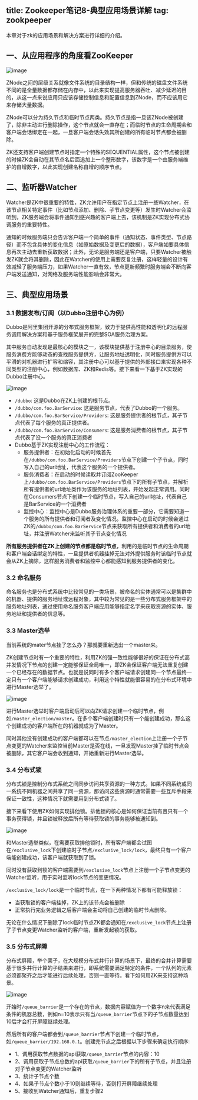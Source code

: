 title: Zookeeper笔记8-典型应用场景详解
tag: zookpeeper
---

本章对于zk的应用场景和解决方案进行详细的介绍。

<!-- more -->


## 一、从应用程序的角度看ZooKeeper

![image](http://bloghello.oursnail.cn/18-12-9/13282729.jpg)

ZNode之间的层级关系就像文件系统的目录结构一样，但和传统的磁盘文件系统不同的是全量数据都存储在内存中，以此来实现提高服务器吞吐、减少延迟的目的，从这一点来说应用只应该存储控制信息和配置信息到ZNode，而不应该用它来存储大量数据。

ZNode可以分为持久节点和临时节点两类。持久节点是指一旦该ZNode被创建了，除非主动进行删除操作，这个节点就会一直存在；而临时节点的生命周期会和客户端会话绑定在一起，一旦客户端会话失效其所创建的所有临时节点都会被删除。

ZK还支持客户端创建节点时指定一个特殊的SEQUENTIAL属性，这个节点被创建的时候ZK会自动在其节点名后面追加上一个整形数字，该数字是一个由服务端维护的自增数字，以此实现创建名称自增的顺序节点。

## 二、监听器Watcher

Watcher是ZK中很重要的特性，ZK允许用户在指定节点上注册一些Watcher，在该节点相关特定事件（比如节点添加、删除、子节点变更等）发生时Watcher会监听到，ZK服务端会将事件通知到感兴趣的客户端上去，该机制是ZK实现分布式协调服务的重要特性。

通知的时候服务端只会告诉客户端一个简单的事件（通知状态、事件类型、节点路径）而不包含具体的变化信息（如原始数据及变更后的数据），客户端如要具体信息再次主动去重新获取数据；此外，无论是服务端还是客户端，只要Watcher被触发ZK就会将其删除，因此在Watcher的使用上需要反复注册，这样轻量的设计有效减轻了服务端压力，如果Watcher一直有效，节点更新频繁时服务端会不断向客户端发送通知，对网络及服务端性能影响会非常大。

## 三、典型应用场景

### 3.1 数据发布/订阅（以Dubbo注册中心为例）

Dubbo是阿里集团开源的分布式服务框架，致力于提供高性能和透明化的远程服务调用解决方案和基于服务框架展开的完整SOA服务治理方案。

其中服务自动发现是最核心的模块之一，该模块提供基于注册中心的目录服务，使服务消费方能够动态的查找服务提供方，让服务地址透明化，同时服务提供方可以平滑的对机器进行扩容和缩容，其注册中心可以基于提供的外部接口来实现各种不同类型的注册中心，例如数据库、ZK和Redis等。接下来看一下基于ZK实现的Dubbo注册中心。

![image](http://bloghello.oursnail.cn/18-12-9/10130945.jpg)

* `/dubbo`: 这是Dubbo在ZK上创建的根节点。
* `/dubbo/com.foo.BarService`: 这是服务节点，代表了Dubbo的一个服务。
* `/dubbo/com.foo.BarService/Providers`: 这是服务提供者的根节点，其子节点代表了每个服务的真正提供者。
* `/dubbo/com.foo.BarService/Consumers`: 这是服务消费者的根节点，其子节点代表了没一个服务的真正消费者
* Dubbo基于ZK实现注册中心的工作流程：
    * 服务提供者：在初始化启动的时候首先在`/dubbo/com.foo.BarService/Providers`节点下创建一个子节点，同时写入自己的url地址，代表这个服务的一个提供者。
    * 服务消费者：在启动的时候读取并订阅ZooKeeper上`/dubbo/com.foo.BarService/Providers`节点下的所有子节点，并解析所有提供者的url地址类作为该服务的地址列表，开始发起正常调用。同时在Consumers节点下创建一个临时节点，写入自己的url地址，代表自己是BarService的一个消费者
    * 监控中心：监控中心是Dubbo服务治理体系的重要一部分，它需要知道一个服务的所有提供者和订阅者及变化情况。监控中心在启动的时候会通过ZK的`/dubbo/com.foo.BarService`节点来获取所有提供者和消费者的url地址，并注册Watcher来监听其子节点变化情况

**所有服务提供者在ZK上创建的节点都是临时节点**，利用的是临时节点的生命周期和客户端会话绑定的特性，一旦提供者机器挂掉无法对外提供服务时该临时节点就会从ZK上摘除，这样服务消费者和监控中心都能感知到服务提供者的变化。


### 3.2 命名服务

命名服务也是分布式系统中比较常见的一类场景，被命名的实体通常可以是集群中的机器、提供的服务地址或远程对象，其中较为常见的是一些分布式服务框架中的服务地址列表，通过使用命名服务客户端应用能够指定名字来获取资源的实体、服务地址和提供者的信息等。

### 3.3 Master选举

当前系统的mater节点挂了怎么办？那就要重新选出一个master来。

ZK创建节点时有一个重要的特性，利用ZK的强一致性能够很好的保证在分布式高并发情况下节点的创建一定能够保证全局唯一，即ZK会保证客户端无法重复创建一个已经存在的数据节点。也就是说同时有多个客户端请求创建同一个节点最终一定只有一个客户端能够请求创建成功，利用这个特性就能很容易的在分布式环境中进行Master选举了。

![image](http://bloghello.oursnail.cn/18-12-9/39480696.jpg)

进行Master选举时客户端启动后可以向ZK请求创建一个临时节点，例如`/master_election/master`。在多个客户端创建时只有一个能创建成功，那么这个创建成功的客户端所在的机器就成为了Master。

同时其他没有创建成功的客户端都可以在节点`/master_election`上注册一个子节点变更的Watcher来监控当前Master是否在线，一旦发现Master挂了临时节点会被删除，其它客户端会收到通知，开始重新进行Master选举。

### 3.4 分布式锁

分布式锁是控制分布式系统之间同步访问共享资源的一种方式。如果不同系统或同一系统不同机器之间共享了同一资源，那访问这些资源时通常需要一些互斥手段来保证一致性，这种情况下就需要用到分布式锁了。

接下来看下使用ZK如何实现排他锁。排他锁的核心是如何保证当前有且只有一个事务获得锁，并且锁被释放后所有等待获取锁的事务能够被通知到。

![image](http://bloghello.oursnail.cn/18-12-9/33804933.jpg)

和Master选举类似，在需要获取排他锁时，所有客户端都会试图在`/exclusive_lock`下创建临时子节点`/exclusive_lock/lock`，最终只有一个客户端能创建成功，该客户端就获取到了锁。

同时没有获取到锁的客户端需要到`/exclusive_lock`节点上注册一个子节点变更的Watcher监听，用于实时监听lock节点的变更情况。


`/exclusive_lock/lock`是一个临时节点，在一下两种情况下都有可能释放锁：
* 当获取锁的客户端挂掉，ZK上的该节点会被删除
* 正常执行完业务逻辑之后客户端会主动将自己创建的临时节点删除。

无论在什么情况下删除了lock临时节点ZK都会通知在`/exclusive_lock`节点上注册了子节点变更Watcher监听的客户端，重新发起锁的获取。



### 3.5 分布式屏障

分布式屏障，举个栗子，在大规模分布式并行计算的场景下，最终的合并计算需要基于很多并行计算的子结果来进行，即系统需要满足特定的条件，一个队列的元素必须都聚齐之后才能进行后续处理，否则一直等待。看下如何用ZK来支持这种场景。

![image](http://bloghello.oursnail.cn/18-12-9/11515311.jpg)

开始时`/queue_barrier`是一个存在的节点，数据内容赋值为一个数字n来代表满足条件的机器总数，例如n=10表示只有当`/queue_barrier`节点下的子节点数量达到10后才会打开屏障继续处理。

然后所有的客户端都会到`/queue_barrier`节点下创建一个临时节点，如`/queue_barrier/192.168.0.1`。创建完节点之后根据以下步骤来确定执行顺序:



* 1、调用获取节点数据的api获取`/queue_barrier`节点的内容：10
* 2、调用获取子节点总数的api获取`/queue_barrier`下的所有子节点，并且注册对子节点变更的Watcher监听
* 3、统计子节点个数
* 4、如果子节点个数小于10则继续等待，否则打开屏障继续处理
* 5、接收到Watcher通知后，重复步骤2